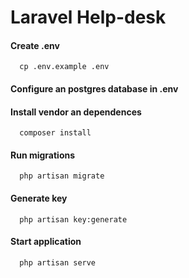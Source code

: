 
# Laravel Help-desk

#### Create .env

```
  cp .env.example .env
```

#### Configure an postgres database in .env
#### Install vendor an dependences
```
  composer install
```
#### Run migrations
```
  php artisan migrate
```
#### Generate key
```
  php artisan key:generate
```
#### Start application
```
  php artisan serve
```